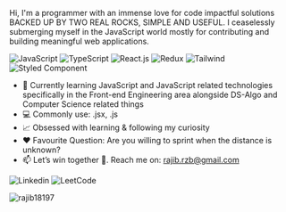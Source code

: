 Hi, I'm a programmer with an immense love for code impactful solutions BACKED UP BY TWO REAL ROCKS, SIMPLE AND USEFUL. I ceaselessly submerging myself in the JavaScript world mostly for contributing and building meaningful web applications.

![JavaScript](https://img.shields.io/badge/JavaScript-F7DF1E?style=for-the-badge&logo=JavaScript&logoColor=white)
![TypeScript](https://img.shields.io/badge/TypeScript-007ACC?style=for-the-badge&logo=typescript&logoColor=white)
![React.js](https://img.shields.io/badge/React-20232A?style=for-the-badge&logo=react&logoColor=61DAFB)
![Redux](https://img.shields.io/badge/REDUX-593D88?style=for-the-badge&logo=redux&logoColor=white)
![Tailwind](https://img.shields.io/badge/TAILWIND_CSS-38B2AC?style=for-the-badge&logo=tailwind-css&logoColor=white)
![Styled Component](https://img.shields.io/badge/styled--components-DB7093?style=for-the-badge&logo=styled-components&logoColor=white)


- 📖 Currently learning JavaScript and JavaScript related technologies specifically in the Front-end Engineering area alongside DS-Algo and Computer Science related things 
- 💻 Commonly use: .jsx, .js
- 📈 Obsessed with learning & following my curiosity
- ❤ Favourite Question: Are you willing to sprint when the distance is unknown?
- 📫 Let’s win together 🥇. Reach me on: rajib.rzb@gmail.com
  
![Linkedin](https://img.shields.io/badge/LinkedIn-0077B5?style=for-the-badge&logo=linkedin&logoColor=white)
![LeetCode](https://img.shields.io/badge/-LeetCode-FFA116?style=for-the-badge&logo=LeetCode&logoColor=black)


<p><img align="left" src="https://github-readme-stats.vercel.app/api/top-langs?username=rajib18197&theme=monokai&show_icons=true&locale=en&layout=compact" alt="rajib18197" /></p>







